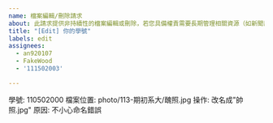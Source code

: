 ```yaml
---
name: 檔案編輯/刪除請求
about: 此請求提供非持續性的檔案編輯或刪除，若您具備權責需要長期管理相關資源（如新聞部），請另外聯繫系代或副系代。
title: "[Edit] 你的學號"
labels: edit
assignees:
  - an920107
  - FakeWood
  - '111502003'

---
```


學號: 110502000
檔案位置: photo/113-期初系大/醜照.jpg
操作: 改名成"帥照.jpg"
原因: 不小心命名錯誤
